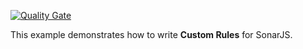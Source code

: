 [![Quality Gate](https://sonarcloud.io/dashboard?id=org.sonarsource.samples%3Ajavascript-custom-rules)](https://sonarcloud.io/api/project_badges/measure?project=org.sonarsource.samples%3Ajavascript-custom-rules&metric=alert_status)

This example demonstrates how to write **Custom Rules** for SonarJS.
